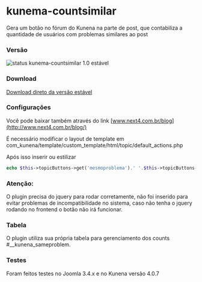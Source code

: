 # kunema-countsimilar
Gera um botão no fórum do Kunena na parte de post, que contabiliza a quantidade de usuários com problemas similares ao post

### Versão 
![status](https://api.travis-ci.org/androidealp/kunema-countsimilar.svg?branch=master)
kunema-countsimilar 1.0 estável 

### Download
[Download direto da versão estável](https://github.com/androidealp/kunema-countsimilar/blob/master/countsimilar.zip?raw=true)

### Configurações

Você pode baixar também através do link [www.next4.com.br/blog](http://www.next4.com.br/blog/) 

É necessário modificar o layout de template em com_kunena/template/custom_template/html/topic/default_actions.php

Após isso inserir ou estilizar

```php
echo $this->topicButtons->get('mesmoproblema').' '.$this->topicButtons->get('countmesmoproblema');
```

### Atenção:

O plugin precisa do jquery para rodar corretamente, não foi inserido para evitar problemas de incompatibilidade no sistema, caso não tenha o jquery rodando no frontend o botão não irá funcionar.

### Tabela

O plugin utiliza sua própria tabela para gerenciamento dos counts #__kunena_sameproblem.

### Testes

Foram feitos testes no Joomla 3.4.x e no Kunena versão 4.0.7
